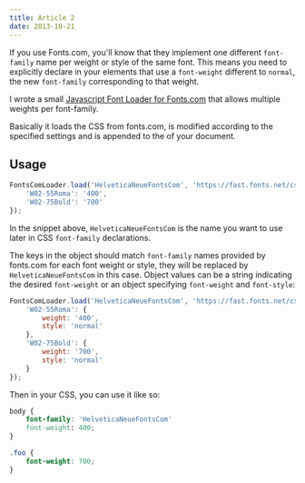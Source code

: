 ```yaml
---
title: Article 2
date: 2013-10-21
---
```


If you use Fonts.com, you'll know that they implement one different `font-family` name per weight or style of the same font. This means you need to explicitly declare in your elements that use a `font-weight` different to `normal`, the new `font-family` corresponding to that weight.

I wrote a small [Javascript Font Loader for Fonts.com](https://gist.github.com/vieron/6842774) that allows multiple weights per font-family.

Basically it loads the CSS from fonts.com, is modified according to the specified settings and is appended to the <head> of your document.

## Usage

```js
FontsComLoader.load('HelveticaNeueFontsCom', 'https://fast.fonts.net/cssapi/XXXXXXXX-XXXX-XXXX-XXXX-XXXXXXXXXXXX.css', {
    'W02-55Roma': '400',
    'W02-75Bold': '700'
});
```

In the snippet above, `HelveticaNeueFontsCom` is the name you want to use later in CSS `font-family` declarations.

The keys in the object should match `font-family` names provided by fonts.com for each font weight or style, they will be replaced by `HelveticaNeueFontsCom` in this case. Object values can be a string indicating the desired `font-weight` or an object specifying `font-weight` and `font-style`:

```js
FontsComLoader.load('HelveticaNeueFontsCom', 'https://fast.fonts.net/cssapi/XXXXXXXX-XXXX-XXXX-XXXX-XXXXXXXXXXXX.css', {
    'W02-55Roma': {
        weight: '400',
        style: 'normal'
    },
    'W02-75Bold': {
        weight: '700',
        style: 'normal'
    }
});
```

Then in your CSS, you can use it like so:

```css
body {
    font-family: 'HelveticaNeueFontsCom'
    font-weight: 400;
}

.foo {
    font-weight: 700;
}
```